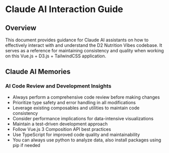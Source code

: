 # Claude AI Interaction Guide

## Overview

This document provides guidance for Claude AI assistants on how to effectively interact with and understand the D2 Nutrition Vibes codebase. It serves as a reference for maintaining consistency and quality when working on this Vue.js + D3.js + TailwindCSS application.

## Claude AI Memories

### AI Code Review and Development Insights
- Always perform a comprehensive code review before making changes
- Prioritize type safety and error handling in all modifications
- Leverage existing composables and utilities to maintain code consistency
- Consider performance implications for data-intensive visualizations
- Maintain a test-driven development approach
- Follow Vue.js 3 Composition API best practices
- Use TypeScript for improved code quality and maintainability
- You can always use python to analyze data, also install packages using pip if needed